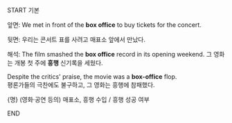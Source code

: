 START
기본

앞면:
We met in front of the **box office** to buy tickets for the concert.  

뒷면:
우리는 콘서트 표를 사려고 매표소 앞에서 만났다.  

해석:
The film smashed the **box office** record in its opening weekend. 
그 영화는 개봉 첫 주에 **흥행** 신기록을 세웠다.

Despite the critics' praise, the movie was a **box-office** flop.  
평론가들의 극찬에도 불구하고, 그 영화는 흥행에 참패했다.  

{명} (영화·공연 등의) 매표소, 흥행 수입 / 흥행 성공 여부
<!--ID: 1746586791344-->
END